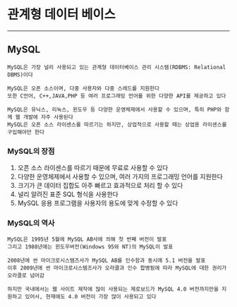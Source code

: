 # 관계형 데이터 베이스
---
## MySQL
```
MySQL은 가장 널리 사용되고 있는 관계형 데이터베이스 관리 시스템(RDBMS: Relational DBMS)이다

MySQL은 오픈 소스이며, 다중 사용자와 다중 스레드를 지원한다
또한 C언어, C++,JAVA,PHP 등 여러 프로그래밍 언어를 위한 다양한 API를 제공하고 있다

MySQL은 유닉스, 리눅스, 윈도우 등 다양한 운영체제에서 사용할 수 있으며, 특히 PHP와 함께 웹 개발에 자주 사용된다
MySQL은 오픈 소스 라이센스를 따르기는 하지만, 상업적으로 사용할 때는 상업용 라이센스를 구입해야만 한다
```

### MySQL의 장점
1. 오픈 소스 라이센스를 따르기 때문에 무료로 사용할 수 있다
2. 다양한 운영체제에서 사용할 수 있으며, 여러 가지의 프로그래밍 언어를 지원한다
3. 크기가 큰 데이터 집합도 아주 빠르고 효과적으로 처리 할 수 있다
4. 널리 알려진 표준 SQL 형식을 사용한다
5. MySQL 응용 프로그램을 사용자의 용도에 맞게 수정할 수 있다

### MySQL의 역사
```
MySQL은 1995년 5월에 MySQL AB사에 의해 첫 번째 버전이 발표
그리고 1988년에는 윈도우버전(Windows 95와 NT)의 MySQL이 발표

2008년에 썬 마이크로시스템즈사가 MySQL AB를 인수함과 동시에 5.1 버전을 발표
이후 2009년에 썬 마이크로시스템즈사가 오라클과 인수 합병됨에 따라 MySQL에 대한 권리가 오라클로 넘어감

하지만 국내에서는 웹 사이트 제작에 많이 사용되는 제로보드가 MySQL 4.0 버전까지만을 지원하고 있어서, 현재에도 4.0 버전이 가장 많이 사용되고 있다
```